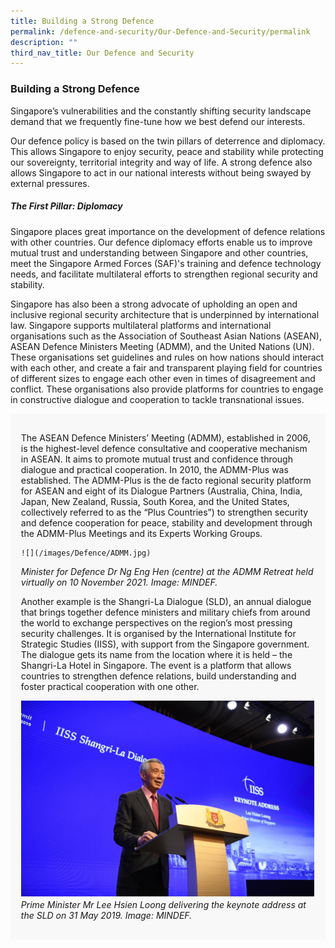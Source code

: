 ```yaml
---
title: Building a Strong Defence
permalink: /defence-and-security/Our-Defence-and-Security/permalink
description: ""
third_nav_title: Our Defence and Security
---
```

### Building a Strong Defence

Singapore’s vulnerabilities and the constantly shifting security landscape demand that we frequently fine-tune how we best defend our interests.

Our defence policy is based on the twin pillars of deterrence and diplomacy. This allows Singapore to enjoy security, peace and stability while protecting our sovereignty, territorial integrity and way of life. A strong defence also allows Singapore to act in our national interests without being swayed by external pressures.

##### The First Pillar: Diplomacy

Singapore places great importance on the development of defence relations with other countries. Our defence diplomacy efforts enable us to improve mutual trust and understanding between Singapore and other countries, meet the Singapore Armed Forces (SAF)'s training and defence technology needs, and facilitate multilateral efforts to strengthen regional security and stability.

Singapore has also been a strong advocate of upholding an open and inclusive regional security architecture that is underpinned by international law. Singapore supports multilateral platforms and international organisations such as the Association of Southeast Asian Nations (ASEAN), ASEAN Defence Ministers Meeting (ADMM), and the United Nations (UN). These organisations set guidelines and rules on how nations should interact with each other, and create a fair and transparent playing field for countries of different sizes to engage each other even in times of disagreement and conflict. These organisations also provide platforms for countries to engage in constructive dialogue and cooperation to tackle transnational issues.

<div style="border:0px solid #0505f8;background-color:#f8f8f8;padding:1.2em;">
<p>
	
The ASEAN Defence Ministers’ Meeting (ADMM), established in 2006, is the highest-level defence consultative and cooperative mechanism in ASEAN. It aims to promote mutual trust and confidence through dialogue and practical cooperation. In 2010, the ADMM-Plus was established. The ADMM-Plus is the de facto regional security platform for ASEAN and eight of its Dialogue Partners (Australia, China, India, Japan, New Zealand, Russia, South Korea, and the United States, collectively referred to as the “Plus Countries”) to strengthen security and defence cooperation for peace, stability and development through the ADMM-Plus Meetings and its Experts Working Groups. 

	![](/images/Defence/ADMM.jpg)
*Minister for Defence Dr Ng Eng Hen (centre) at the ADMM Retreat held virtually on 10 November 2021. Image: MINDEF.*
	
Another example is the Shangri-La Dialogue (SLD), an annual dialogue that brings together defence ministers and military chiefs from around the world to exchange perspectives on the region’s most pressing security challenges. It is organised by the International Institute for Strategic Studies (IISS), with support from the Singapore government. The dialogue gets its name from the location where it is held – the Shangri-La Hotel in Singapore. The event is a platform that allows countries to strengthen defence relations, build understanding and foster practical cooperation with one other. 
	
![](/images/Defence/PM%20Lee%20at%20SLD2019.jpg)
*Prime Minister Mr Lee Hsien Loong delivering the keynote address at the SLD on 31 May 2019. Image: MINDEF.*</p> 
</div>

